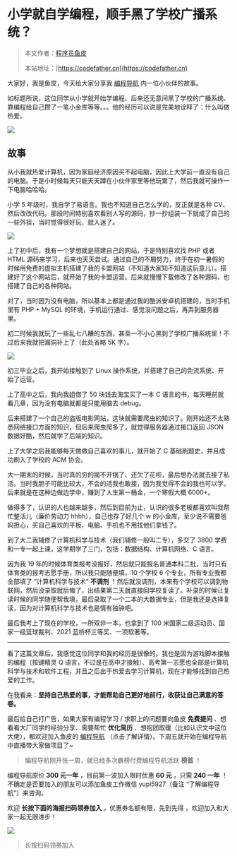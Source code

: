 # 小学就自学编程，顺手黑了学校广播系统？

> 本文作者：[程序员鱼皮](https://yuyuanweb.feishu.cn/wiki/Abldw5WkjidySxkKxU2cQdAtnah)
>
> 本站地址：[https://codefather.cn](https://codefather.cn)

大家好，我是鱼皮，今天给大家分享我 [编程导航](https://mp.weixin.qq.com/s?__biz=MzI1NDczNTAwMA==&mid=2247505617&idx=1&sn=73c5e2b1ad9b22d93e8fd6153199ab22&scene=21#wechat_redirect) 内一位小伙伴的故事。

如标题所说，这位同学从小学就开始学编程、后来还无意间黑了学校的广播系统、靠编程给自己攒了一笔小金库等等。。。他的经历可以说是完美地诠释了：什么叫做热爱。

![](https://pic.yupi.icu/5563/202311051956498.png)

## 故事

从小我就热爱计算机，因为家庭经济原因买不起电脑，因此上大学前一直没有自己的电脑。于是小时候每天只能天天蹲在小伙伴家里等他玩累了，然后我就可操作一下电脑哈哈哈。

小学 5 年级时，我自学了易语言。我也不知道自己怎么学的，反正就是各种 CV、然后改改代码。那段时间特别喜欢看别人写的源码，抄一抄组装一下就成了自己的一些外挂，当时觉得很好玩、就入迷了。

![](https://pic.yupi.icu/5563/202311051956567.png)

上了初中后，我有一个梦想就是搭建自己的网站，于是特别喜欢找 PHP 或者 HTML 源码来学习，后来也天天尝试。通过自己的不屑努力，终于在初一暑假的时候用免费的虚拟主机搭建了我的卡盟网站（不知道大家知不知道这玩意儿）。搭建好了这个网站后，就开始了我的卡盟运营。后来就慢慢下载修改了各种源码、也搭建了自己的各种网站。

对了，当时因为没有电脑，所以基本上都是通过我的酷派安卓机搭建的，当时手机里有 PHP + MySQL 的环境，手机运行通过、感觉没问题之后，再弄到服务器里。

初二时候我就玩了一些乱七八糟的东西，甚至一不小心黑到了学校广播系统里！不过后来我就把漏洞补上了（此处省略 5K 字）。

![](https://pic.yupi.icu/5563/202311051956513.png)

初三毕业之后，我开始接触到了 Linux 操作系统，并搭建了自己的免流系统、开始了运营。

上了高中之后，我向我姐借了 50 块钱去淘宝买了一本 C 语言的书，每天睡前就看几章，因为没有电脑就都是只能用脑去 debug。

后来搭建了一个自己的盗版电影网站，这块就需要爬虫的知识了。刚开始还不太熟悉网络接口方面的知识，但后来爬虫爬多了，就觉得服务器通过接口返回 JSON 数据好酷，然后就学了后端的知识。

上了大学之后我能够每天做做自己喜欢的事儿，就开始了 C 基础刷题史，并且成功刷入了学校的 ACM 协会。

大一期末的时候，当时真的穷的揭不开锅了、还欠了花呗，最后想办法就去接了私活。当时我胆子可能比较大，不会的活我也敢接，因为我觉得不会的我也可以学。后来就是在这种边做边学中，赚到了人生第一桶金，一个寒假大概 6000+。

做得多了，认识的人也越来越多，然后到目前为止，认识的很多老板都喜欢叫我帮忙整活儿（廉价劳动力 hhhh），自己也存了好几个 w 的小金库，至少说不需要爸妈担心，买自己喜欢的平板、电脑、手机也不用找他们拿钱了。

到了大二我辅修了计算机科学与技术（我们辅修一般叫二专），多交了 3800 学费和一专一起上课，这学期学了三门，包括：数据结构、计算机网络、C 语言。

因为我 19 年的时候体育类报考没报好，然后就只能报名普通本科二批，当时只有体育类的报考志愿手册，所以我只能随便填，10 个学校 6 个专业，所有专业我都全部填了 “计算机科学与技术” **不调剂** ！然后就没调剂，本来有个学校可以调到物联网，然后没录取就后悔了，出结果第二天就直接回学校复读了。补录的时候让复读时候的同学随便帮我填，最后录取了一个二本的大数据专业，但是我还是选择复读，因为对计算机科学与技术也是情有独钟吧。

最后我考上了现在的学校，一所双非一本，也拿到了 100 米国家二级运动员、国家一级篮球裁判、2021 蓝桥杯三等奖、一项软著等。



------


看了这篇文章后，我感觉这位同学和我的经历是很像的。我也是因为游戏脚本接触的编程（按键精灵 Q 语言，不过是在高中才接触）、高考第一志愿也全部是计算机科学与技术和软件工程，并且之后出于热爱去学习计算机，现在才能够找到自己热爱的工作。

在我看来：**坚持自己热爱的事，才能帮助自己更好地前行，收获让自己满意的答卷。**

最后给自己打广告，如果大家有编程学习 / 求职上的问题要向鱼皮 **免费提问** 、想看看大厂同学的经验分享、需要帮忙 **优化简历** 、想抱团取暖（比如认识文中这位大佬），都欢迎加入鱼皮的 [编程导航](https://mp.weixin.qq.com/s?__biz=MzI1NDczNTAwMA==&mid=2247505617&idx=1&sn=73c5e2b1ad9b22d93e8fd6153199ab22&scene=21#wechat_redirect) （点击了解详情）。下周五就开始在编程导航中直播带大家做项目了~

> 编程导航刚开张一周，就已经多次霸榜付费编程导航活跃 **榜首** ！

编程导航原价 **300 元一年** ，目前第一波加入限时优惠 **60 元** ，只需 **240 一年** ！不确定是否要加入的朋友可以添加鱼皮工作微信 yupi5927（备注 “了解编程导航”）来咨询。

欢迎 **长按下面的海报扫码领券加入** ，优惠券名额有限，先到先得 ，欢迎加入和大家一起无限进步！

![](https://pic.yupi.icu/5563/202311051956519.png)

> 长按扫码领券加入